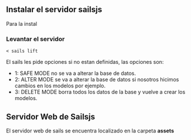 
## Instalar el servidor sailsjs

Para la instal


### Levantar el servidor
```
< sails lift
```

El sails les pide opciones si no estan definidas, las opciones son:
- 1: SAFE MODE no se va a alterar la base de datos.
- 2: ALTER MODE se va a alterar la base de datos si nosotros hicimos cambios en los modelos por ejemplo.
- 3: DELETE MODE borra todos los datos de la base y vuelve a crear los modelos.

## Servidor Web de Sailsjs

El servidor web de sails se encuentra localizado en la carpeta **assets**
    